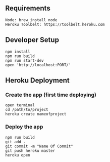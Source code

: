 ## Requirements
```
Node: brew install node
Heroku Toolbelt: https://toolbelt.heroku.com
```

## Developer Setup
```
npm install
npm run build
npm run start-dev
open 'http://localhost:PORT/'
```

## Heroku Deployment
### Create the app (first time deploying)
```
open terminal
cd /path/to/project
heroku create nameofproject
```

### Deploy the app
```
npm run build
git add .
git commit -m "Name Of Commit"
git push heroku master
heroku open
```

